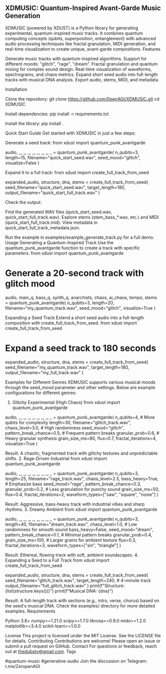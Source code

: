 ## XDMUSIC: Quantum-Inspired Avant-Garde Music Generation

XDMUSIC (powered by XDUST) is a Python library for generating experimental, quantum-inspired music tracks. It combines quantum computing concepts (qubits, superposition, entanglement) with advanced audio processing techniques like fractal granulation, MIDI generation, and real-time visualization to create unique, avant-garde compositions.
Features

Generate music tracks with quantum-inspired algorithms.
Support for different moods: "glitch", "rage", "dream".
Fractal granulation and quantum mixing for complex sound design.
Real-time visualization of waveforms, spectrograms, and chaos metrics.
Expand short seed audio into full-length tracks with musical DNA analysis.
Export audio, stems, MIDI, and metadata.

Installation

Clone the repository:
git clone https://github.com/0penAGI/XDMUSIC.git
cd XDMUSIC


Install dependencies:
pip install -r requirements.txt


Install the library:
pip install .



Quick Start Guide
Get started with XDMUSIC in just a few steps:

Generate a seed track:
from xdust import quantum_punk_avantgarde

audio, _, _, _, _, _, _, _, _ = quantum_punk_avantgarde(
    n_qubits=3,
    length=15,
    filename="quick_start_seed.wav",
    seed_mood="glitch",
    visualize=False
)


Expand it to a full track:
from xdust import create_full_track_from_seed

expanded_audio, structure, dna, stems = create_full_track_from_seed(
    seed_filename="quick_start_seed.wav",
    target_length=180,
    output_filename="quick_start_full_track.wav"
)


Check the output:

Find the generated WAV files (quick_start_seed.wav, quick_start_full_track.wav).
Explore stems (stem_bass_*.wav, etc.) and MIDI (quick_start_full_track.mid).
View metadata in quick_start_full_track_metadata.json.



Run the example in examples/example_generate_track.py for a full demo.
Usage
Generating a Quantum-Inspired Track
Use the quantum_punk_avantgarde function to create a track with specific parameters.
from xdust import quantum_punk_avantgarde

# Generate a 20-second track with glitch mood
audio, main_q, bass_q, synth_q, anarchists, chaos, ai_chaos, tempo, stems = quantum_punk_avantgarde(
    n_qubits=3,
    length=20,
    filename="my_quantum_track.wav",
    seed_mood="glitch",
    visualize=True
)

Expanding a Seed Track
Extend a short seed audio into a full-length composition with create_full_track_from_seed.
from xdust import create_full_track_from_seed

# Expand a seed track to 180 seconds
expanded_audio, structure, dna, stems = create_full_track_from_seed(
    seed_filename="my_quantum_track.wav",
    target_length=180,
    output_filename="my_full_track.wav"
)

Examples for Different Genres
XDMUSIC supports various musical moods through the seed_mood parameter and other settings. Below are example configurations for different genres:
1. Glitchy Experimental (High Chaos)
from xdust import quantum_punk_avantgarde

audio, _, _, _, _, _, _, _, _ = quantum_punk_avantgarde(
    n_qubits=4,                   # More qubits for complexity
    length=30,
    filename="glitch_track.wav",
    chaos_level=3.0,              # High randomness
    seed_mood="glitch",
    pattern_break_chance=0.5,     # Frequent pattern breaks
    granular_prob=0.6,            # Heavy granular synthesis
    grain_size_ms=80,
    flux=0.7,
    fractal_iterations=4,
    visualize=True
)

Result: A chaotic, fragmented track with glitchy textures and unpredictable shifts.
2. Rage-Driven Industrial
from xdust import quantum_punk_avantgarde

audio, _, _, _, _, _, _, _, _ = quantum_punk_avantgarde(
    n_qubits=3,
    length=25,
    filename="rage_track.wav",
    chaos_level=2.5,
    bass_heavy=True,              # Emphasize bass
    seed_mood="rage",
    pattern_break_chance=0.3,
    granular_prob=0.2,            # Less granulation for punchy sound
    grain_size_ms=50,
    flux=0.4,
    fractal_iterations=2,
    waveform_types=["saw", "square", "noise"]
)

Result: Aggressive, bass-heavy track with industrial vibes and sharp rhythms.
3. Dreamy Ambient
from xdust import quantum_punk_avantgarde

audio, _, _, _, _, _, _, _, _ = quantum_punk_avantgarde(
    n_qubits=3,
    length=40,
    filename="dream_track.wav",
    chaos_level=1.0,              # Low randomness for smooth sound
    bass_heavy=False,
    seed_mood="dream",
    pattern_break_chance=0.1,     # Minimal pattern breaks
    granular_prob=0.4,
    grain_size_ms=100,            # Larger grains for ambient texture
    flux=0.3,
    fractal_iterations=3,
    waveform_types=["sin", "triangle"]
)

Result: Ethereal, flowing track with soft, ambient soundscapes.
4. Expanding a Seed to a Full Track
from xdust import create_full_track_from_seed

expanded_audio, structure, dna, stems = create_full_track_from_seed(
    seed_filename="glitch_track.wav",
    target_length=240,            # 4-minute track
    output_filename="full_glitch_track.wav"
)
print(f"Structure: {list(structure.keys())}")
print(f"Musical DNA: {dna}")

Result: A full-length track with sections (e.g., intro, verse, chorus) based on the seed's musical DNA.
Check the examples/ directory for more detailed examples.
Requirements

Python 3.8+
numpy>=1.21.0
scipy>=1.7.0
librosa>=0.9.0
mido>=1.2.0
matplotlib>=3.4.0
scikit-learn>=1.0.0

License
This project is licensed under the MIT License. See the LICENSE file for details.
Contributing
Contributions are welcome! Please open an issue or submit a pull request on GitHub.
Contact
For questions or feedback, reach out at thedubsty@gmail.com.
Tags

#quantum-music
#generative-audio
Join the discussion on Telegram: t.me/ZeropenAGI
